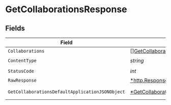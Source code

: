 # GetCollaborationsResponse


## Fields

| Field                                                                                                          | Type                                                                                                           | Required                                                                                                       | Description                                                                                                    |
| -------------------------------------------------------------------------------------------------------------- | -------------------------------------------------------------------------------------------------------------- | -------------------------------------------------------------------------------------------------------------- | -------------------------------------------------------------------------------------------------------------- |
| `Collaborations`                                                                                               | [][GetCollaborationsCollaboration](../../models/operations/getcollaborationscollaboration.md)                  | :heavy_minus_sign:                                                                                             | Collaborations                                                                                                 |
| `ContentType`                                                                                                  | *string*                                                                                                       | :heavy_check_mark:                                                                                             | N/A                                                                                                            |
| `StatusCode`                                                                                                   | *int*                                                                                                          | :heavy_check_mark:                                                                                             | N/A                                                                                                            |
| `RawResponse`                                                                                                  | [*http.Response](https://pkg.go.dev/net/http#Response)                                                         | :heavy_minus_sign:                                                                                             | N/A                                                                                                            |
| `GetCollaborationsDefaultApplicationJSONObject`                                                                | [*GetCollaborationsDefaultApplicationJSON](../../models/operations/getcollaborationsdefaultapplicationjson.md) | :heavy_minus_sign:                                                                                             | Error response.                                                                                                |